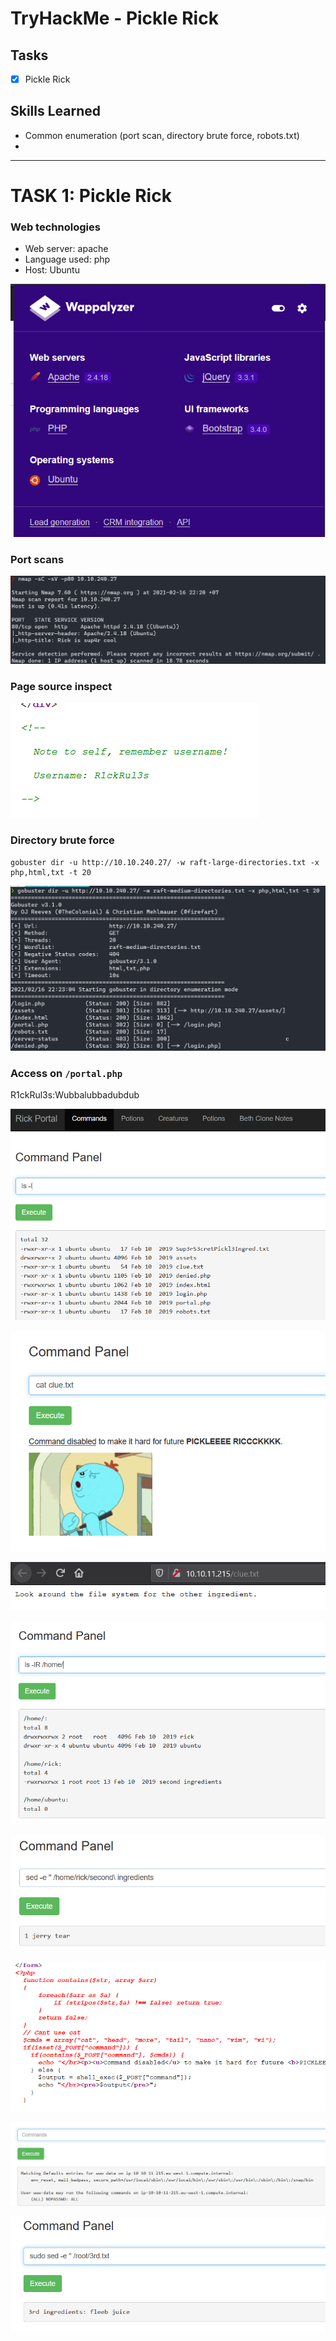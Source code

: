 # TryHackMe - Pickle Rick

## Tasks

- [x] Pickle Rick 

## Skills Learned

- Common enumeration (port scan, directory brute force, robots.txt)
- 

---

# TASK 1: Pickle Rick

### Web technologies

- Web server: apache
- Language used: php
- Host: Ubuntu

![0f5120880538a5288fafb8d472bd36c2.png](./_resources/110c9bf494a1466ab370695b5a07502f.png)

### Port scans

![51a707b06ae93fa028c19150d3251994.png](./_resources/dea558e3950a4c4eaea9d8574b51b656.png)

### Page source inspect

![ad5a79a65ee60c9fcaa8d32d74484165.png](./_resources/2874c8ffc030452196bd87321e69e0fc.png)

### Directory brute force

```
gobuster dir -u http://10.10.240.27/ -w raft-large-directories.txt -x php,html,txt -t 20
```

![af1d462c3da8cbef29b65056fae4cf54.png](./_resources/f4976eae470c4d8ca9810b7428a5d842.png)

### Access on `/portal.php`

R1ckRul3s:Wubbalubbadubdub


![7806e0f6a49985e2c672ad65716c9530.png](./_resources/075bde3fdb274d8d84d1cfd70177931e.png)

![8dc66674b2d3d5ae717dcb7024a5e123.png](./_resources/096a4490c7064651b78c10134b657d32.png)

![97ecd421efd62d982202ac48ed694a9d.png](./_resources/975b7351421649608f2f241621b33216.png)

![fbd25629039422ba961bf281ba7f0dc6.png](./_resources/5772e38c444140c6a1f477fef76dcd39.png)


![eec8679ca0e9681af94f984fe111436d.png](./_resources/5d32504093fc495db32d479d2c89f24b.png)

![ee5881b0dbc7f37f8b61c7a2a7a0abef.png](./_resources/e138a8e28eb4442eb8d7a82312fb5bb6.png)

![484e2931d6fb8668514805da71ae3fe3.png](./_resources/dc7660b233e24e65bc50071eac286dd8.png)

![2b7b24ba7a5b4f46355846791461cbc1.png](./_resources/f7f9ffd469a54ccda6f6a57ed5e4e49a.png)
